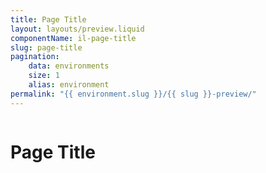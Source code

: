```yaml
---
title: Page Title
layout: layouts/preview.liquid
componentName: il-page-title
slug: page-title
pagination:
    data: environments
    size: 1
    alias: environment
permalink: "{{ environment.slug }}/{{ slug }}-preview/"
---
```

<div class="template-information" data-name="default">
  <img slot="background" src="https://picsum.photos/1200/300" alt="">
  <h1>Page Title</h1>
</div>
